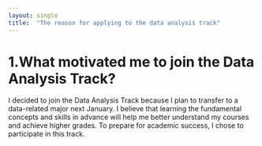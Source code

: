 ```yaml
---
layout: single
title:  "The reason for applying to the data analysis track"
---
```


# 1.What motivated me to join the Data Analysis Track?
I decided to join the Data Analysis Track because I plan to transfer to a data-related major next January. I believe that learning the fundamental concepts and skills in advance will help me better understand my courses and achieve higher grades. To prepare for academic success, I chose to participate in this track.


